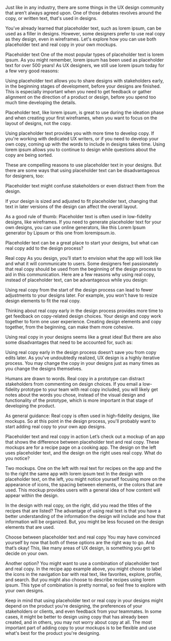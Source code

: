 Just like in any industry, there are some things in the UX design community that aren’t always agreed upon. One of those debates revolves around the copy, or written text, that's used in designs. 

You’ve already learned that placeholder text, such as lorem ipsum, can be used as a filler in designs. However, some designers prefer to use real copy as they design, even in wireframes. Let's explore how you can use both placeholder text and real copy in your own mockups. 

Placeholder text
One of the most popular types of placeholder text is lorem ipsum. As you might remember, lorem ipsum has been used as placeholder text for over 500 years! As UX designers, we still use lorem ipsum today for a few very good reasons: 

Using placeholder text allows you to share designs with stakeholders early, in the beginning stages of development, before your designs are finished. This is especially important when you need to get feedback or gather alignment on the direction of a product or design, before you spend too much time developing the details.

Placeholder text, like lorem ipsum, is great to use during the ideation phase and when creating your first wireframes, when you want to focus on the layout of designs, not the copy. 

Using placeholder text provides you with more time to develop copy. If you're working with dedicated UX writers, or if you need to develop your own copy, coming up with the words to include in designs takes time. Using lorem ipsum allows you to continue to design while questions about the copy are being sorted.

These are compelling reasons to use placeholder text in your designs. But there are some ways that using placeholder text can be disadvantageous for designers, too:

Placeholder text might confuse stakeholders or even distract them from the design. 

If your design is sized and adjusted to fit placeholder text, changing that text in later versions of the design can affect the overall layout.

As a good rule of thumb: Placeholder text is often used in low-fidelity designs, like wireframes. If you need to generate placeholder text for your own designs, you can use online generators, like this 
Lorem Ipsum generator
 by Lipsum or 
this one
 from loremipsum.io.

Placeholder text can be a great place to start your designs, but what can real copy add to the design process?

Real copy
As you design, you’ll start to envision what the app will look like and what it will communicate to users. Some designers feel passionately that real copy should be used from the beginning of the design process to aid in this communication. Here are a few reasons why using real copy, instead of placeholder text, can be advantageous while you design:

Using real copy from the start of the design process can lead to fewer adjustments to your designs later. For example, you won't have to resize design elements to fit the real copy.

Thinking about real copy early in the design process provides more time to get feedback on copy-related design choices. Your design and copy work together to form one user experience. Creating design elements and copy together, from the beginning, can make them more cohesive.

Using real copy in your designs seems like a great idea! But there are also some disadvantages that need to be accounted for, such as:

Using real copy early in the design process doesn’t save you from copy edits later. As you've undoubtedly realized, UX design is a highly iterative process. You may change the copy in your designs just as many times as you change the designs themselves.

Humans are drawn to words. Real copy in a prototype can distract stakeholders from commenting on design choices. If you email a low-fidelity prototype to your team with real copy included, you will likely get notes about the words you chose, instead of the visual design and functionality of the prototype, which is more important in that stage of developing the product.

As general guidance: Real copy is often used in high-fidelity designs, like mockups. So at this point in the design process, you'll probably want to start adding real copy to your own app designs. 

Placeholder text and real copy in action
Let’s check out a mockup of an app that shows the difference between placeholder text and real copy. These mockups are for a recipe page on a cooking app. The design on the left uses placeholder text, and the design on the right uses real copy. What do you notice? 

Two mockups. One on the left with real text for recipes on the app and the to the right the same app with lorem ipsum text
In the design with placeholder text, on the left, you might notice yourself focusing more on the appearance of icons, the spacing between elements, or the colors that are used. This mockup provides users with a general idea of how content will appear within the design.

In the design with real copy, on the right, did you read the titles of the recipes that are listed? The advantage of using real text is that you have a better understanding of the information the design will include and how that information will be organized. But, you might be less focused on the design elements that are used. 

Choose between placeholder text and real copy
You may have convinced yourself by now that both of these options are the right way to go. And that’s okay! This, like many areas of UX design, is something you get to decide on your own. 

Another option? You might want to use a combination of placeholder text and real copy. In the recipe app example above, you might choose to label the icons in the navigation bar with real text, like favorites, explore, profile, and search. But you might also choose to describe recipes using lorem ipsum. This type of combination is pretty normal, so feel free to explore with your own designs.

Keep in mind that using placeholder text or real copy in your designs might depend on the product you're designing, the preferences of your stakeholders or clients, and even feedback from your teammates. In some cases, it might be better to design using copy that has already been created, and in others, you may not worry about copy at all. The most important part of adding copy to your mockups is to be flexible and use what's best for the product you're designing.


